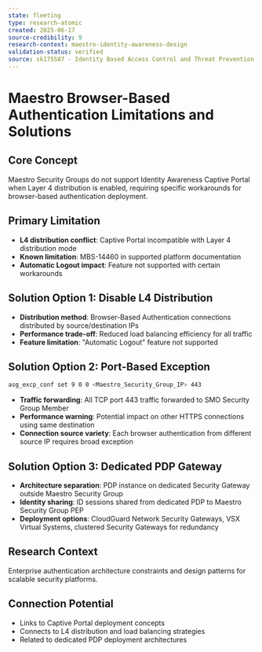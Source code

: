 ```yaml
---
state: fleeting
type: research-atomic
created: 2025-06-17
source-credibility: 9
research-context: maestro-identity-awareness-design
validation-status: verified
source: sk175587 - Identity Based Access Control and Threat Prevention - Design Guidelines - Quantum Maestro
---
```


# Maestro Browser-Based Authentication Limitations and Solutions

## Core Concept
Maestro Security Groups do not support Identity Awareness Captive Portal when Layer 4 distribution is enabled, requiring specific workarounds for browser-based authentication deployment.

## Primary Limitation
- **L4 distribution conflict**: Captive Portal incompatible with Layer 4 distribution mode
- **Known limitation**: MBS-14460 in supported platform documentation
- **Automatic Logout impact**: Feature not supported with certain workarounds

## Solution Option 1: Disable L4 Distribution
- **Distribution method**: Browser-Based Authentication connections distributed by source/destination IPs
- **Performance trade-off**: Reduced load balancing efficiency for all traffic
- **Feature limitation**: "Automatic Logout" feature not supported

## Solution Option 2: Port-Based Exception
```bash
asg_excp_conf set 9 0 0 <Maestro_Security_Group_IP> 443
```
- **Traffic forwarding**: All TCP port 443 traffic forwarded to SMO Security Group Member
- **Performance warning**: Potential impact on other HTTPS connections using same destination
- **Connection source variety**: Each browser authentication from different source IP requires broad exception

## Solution Option 3: Dedicated PDP Gateway
- **Architecture separation**: PDP instance on dedicated Security Gateway outside Maestro Security Group
- **Identity sharing**: ID sessions shared from dedicated PDP to Maestro Security Group PEP
- **Deployment options**: CloudGuard Network Security Gateways, VSX Virtual Systems, clustered Security Gateways for redundancy

## Research Context
Enterprise authentication architecture constraints and design patterns for scalable security platforms.

## Connection Potential
- Links to Captive Portal deployment concepts
- Connects to L4 distribution and load balancing strategies
- Related to dedicated PDP deployment architectures